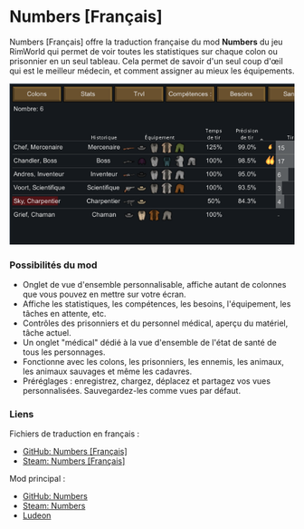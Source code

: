 # Numbers [Français]

Numbers [Français] offre la traduction française du mod **Numbers** du jeu RimWorld qui permet de voir toutes les statistiques sur chaque colon ou prisonnier en un seul tableau. Cela permet de savoir d'un seul coup d'œil qui est le meilleur médecin, et comment assigner au mieux les équipements.

![Main Image](./About/Preview.png)

### Possibilités du mod

- Onglet de vue d'ensemble personnalisable, affiche autant de colonnes que vous pouvez en mettre sur votre écran.
- Affiche les statistiques, les compétences, les besoins, l'équipement, les tâches en attente, etc.
- Contrôles des prisonniers et du personnel médical, aperçu du matériel, tâche actuel.
- Un onglet "médical" dédié à la vue d'ensemble de l'état de santé de tous les personnages.
- Fonctionne avec les colons, les prisonniers, les ennemis, les animaux, les animaux sauvages et même les cadavres.
- Préréglages : enregistrez, chargez, déplacez et partagez vos vues personnalisées. Sauvegardez-les comme vues par défaut.

### Liens

Fichiers de traduction en français :
- [GitHub: Numbers [Français]](https://github.com/b606/Numbers-Francais/releases/latest)
- [Steam: Numbers [Français]](https://steamcommunity.com/sharedfiles/filedetails/?id=2286691155)

Mod principal :
- [GitHub: Numbers](https://github.com/Mehni/kNumbers/releases/latest)
- [Steam: Numbers](https://steamcommunity.com/sharedfiles/filedetails/?id=1414302321)
- [Ludeon](https://ludeon.com/forums/index.php?topic=35832.0)

